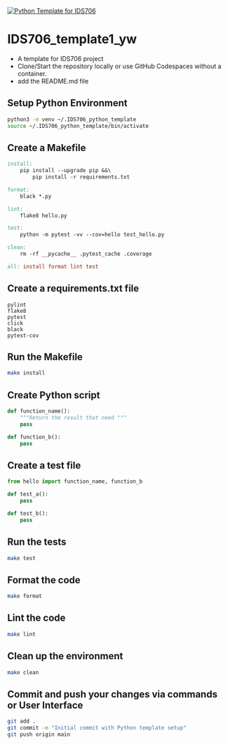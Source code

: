 [![Python Template for IDS706](https://github.com/yuqianw2002/ids706_template1_yw/actions/workflows/main.yml/badge.svg)](https://github.com/yuqianw2002/ids706_template1_yw/actions/workflows/main.yml)

# IDS706_template1_yw
- A template for IDS706 project
- Clone/Start the repository locally or use GitHub Codespaces without a container.
- add the README.md file

## Setup Python Environment
```bash
python3 -m venv ~/.IDS706_python_template
source ~/.IDS706_python_template/bin/activate
```

## Create a Makefile
```makefile
install:
	pip install --upgrade pip &&\
		pip install -r requirements.txt

format:
	black *.py

lint:
	flake8 hello.py

test:
	python -m pytest -vv --cov=hello test_hello.py

clean:
    rm -rf __pycache__ .pytest_cache .coverage

all: install format lint test

```
## Create a requirements.txt file
```text
pylint
flake8
pytest
click
black
pytest-cov
```

## Run the Makefile 
```bash 
make install
```

## Create Python script
```python
def function_name():
    """Return the result that need """
    pass

def function_b():
    pass
```

## Create a test file
```python
from hello import function_name, function_b

def test_a():
    pass

def test_b():
    pass
```

## Run the tests
```bash 
make test
``` 
## Format the code
```bash 
make format
```
## Lint the code
```bash
make lint
```
## Clean up the environment
```bash
make clean
```

## Commit and push your changes via commands or User Interface
```bash
git add .
git commit -m "Initial commit with Python template setup"   
git push origin main

